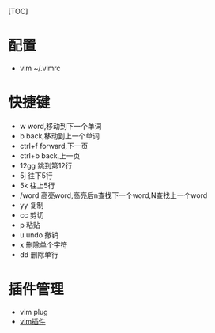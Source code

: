 [TOC]
# 配置
- vim ~/.vimrc 

# 快捷键
- w word,移动到下一个单词
- b back,移动到上一个单词
- ctrl+f forward,下一页
- ctrl+b back,上一页
- 12gg 跳到第12行
- 5j  往下5行
- 5k  往上5行
- /word 高亮word,高亮后n查找下一个word,N查找上一个word
- yy 复制
- cc 剪切
- p 粘贴
- u undo 撤销
- x 删除单个字符
- dd 删除单行

# 插件管理
- vim plug
- [vim插件](https://vimawesome.com/)
